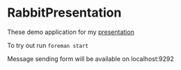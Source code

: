 # RabbitPresentation

These demo application for my [presentation](http://slides.com/bonyiii/rabbit-mq/live)

To try out run ```foreman start```

Message sending form will be available on localhost:9292

